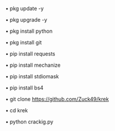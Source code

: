 
•   pkg update -y

•   pkg upgrade -y

•  pkg install python 

•  pkg install git

•  pip install requests

•  pip install mechanize

•  pip install stdiomask

•  pip install bs4

•  git clone  https://github.com/Zuck49/krek

•  cd krek

•  python crackig.py
